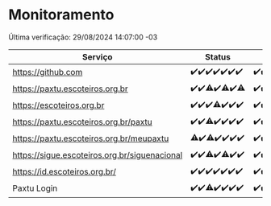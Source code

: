 # Monitoramento

Última verificação: 29/08/2024 14:07:00 -03

|Serviço|Status|Últimas 24h|
|---|---|---|
|https://github.com|<span title="2024-08-22: OK=23">✔️</span><span title="2024-08-23: OK=24">✔️</span><span title="2024-08-24: OK=24">✔️</span><span title="2024-08-25: OK=23">✔️</span><span title="2024-08-26: OK=23">✔️</span><span title="2024-08-27: OK=23">✔️</span><span title="2024-08-28: OK=17">✔️</span>|<span title="28/08/2024 15:09:00 -03 : 200">✔️</span><span title="28/08/2024 16:06:00 -03 : 200">✔️</span><span title="28/08/2024 17:09:00 -03 : 200">✔️</span><span title="28/08/2024 18:07:00 -03 : 200">✔️</span><span title="28/08/2024 19:07:00 -03 : 200">✔️</span><span title="28/08/2024 20:08:00 -03 : 200">✔️</span><span title="28/08/2024 21:37:00 -03 : 200">✔️</span><span title="28/08/2024 23:03:00 -03 : 200">✔️</span><span title="29/08/2024 00:08:00 -03 : 200">✔️</span><span title="29/08/2024 01:09:00 -03 : 200">✔️</span><span title="29/08/2024 02:07:00 -03 : 200">✔️</span><span title="29/08/2024 03:11:00 -03 : 200">✔️</span><span title="29/08/2024 04:08:00 -03 : 200">✔️</span><span title="29/08/2024 05:10:00 -03 : 200">✔️</span><span title="29/08/2024 06:09:00 -03 : 200">✔️</span><span title="29/08/2024 07:08:00 -03 : 200">✔️</span><span title="29/08/2024 08:07:00 -03 : 200">✔️</span><span title="29/08/2024 09:14:00 -03 : 200">✔️</span><span title="29/08/2024 10:14:00 -03 : 200">✔️</span><span title="29/08/2024 11:08:00 -03 : 200">✔️</span><span title="29/08/2024 12:08:00 -03 : 200">✔️</span><span title="29/08/2024 13:09:00 -03 : 200">✔️</span><span title="29/08/2024 14:07:00 -03 : 200">✔️</span>|
|https://paxtu.escoteiros.org.br|<span title="2024-08-22: OK=23">✔️</span><span title="2024-08-23: OK=24">✔️</span><span title="2024-08-24: OK=23, Falhas=1">⚠️</span><span title="2024-08-25: OK=23">✔️</span><span title="2024-08-26: OK=21, Falhas=2">⚠️</span><span title="2024-08-27: OK=23">✔️</span><span title="2024-08-28: OK=16, Falhas=1">⚠️</span>|<span title="28/08/2024 15:09:00 -03 : 200">✔️</span><span title="28/08/2024 16:06:00 -03 : 200">✔️</span><span title="28/08/2024 17:09:00 -03 : 200">✔️</span><span title="28/08/2024 18:07:00 -03 : 200">✔️</span><span title="28/08/2024 19:07:00 -03 : 200">✔️</span><span title="28/08/2024 20:08:00 -03 : 200">✔️</span><span title="28/08/2024 21:37:00 -03 : 200">✔️</span><span title="28/08/2024 23:03:00 -03 : 200">✔️</span><span title="29/08/2024 00:08:00 -03 : 200">✔️</span><span title="29/08/2024 01:09:00 -03 : 200">✔️</span><span title="29/08/2024 02:07:00 -03 : 200">✔️</span><span title="29/08/2024 03:11:00 -03 : 200">✔️</span><span title="29/08/2024 04:08:00 -03 : 200">✔️</span><span title="29/08/2024 05:10:00 -03 : 200">✔️</span><span title="29/08/2024 06:09:00 -03 : 200">✔️</span><span title="29/08/2024 07:08:00 -03 : 200">✔️</span><span title="29/08/2024 08:07:00 -03 : 200">✔️</span><span title="29/08/2024 09:14:00 -03 : 200">✔️</span><span title="29/08/2024 10:14:00 -03 : 200">✔️</span><span title="29/08/2024 11:08:00 -03 : 200">✔️</span><span title="29/08/2024 12:08:00 -03 : 200">✔️</span><span title="29/08/2024 13:09:00 -03 : 200">✔️</span><span title="29/08/2024 14:07:00 -03 : 200">✔️</span>|
|https://escoteiros.org.br|<span title="2024-08-22: OK=23">✔️</span><span title="2024-08-23: OK=24">✔️</span><span title="2024-08-24: OK=24">✔️</span><span title="2024-08-25: OK=22, Falhas=1">⚠️</span><span title="2024-08-26: OK=23">✔️</span><span title="2024-08-27: OK=23">✔️</span><span title="2024-08-28: OK=17">✔️</span>|<span title="28/08/2024 15:09:00 -03 : 200">✔️</span><span title="28/08/2024 16:06:00 -03 : 200">✔️</span><span title="28/08/2024 17:09:00 -03 : 200">✔️</span><span title="28/08/2024 18:07:00 -03 : 200">✔️</span><span title="28/08/2024 19:07:00 -03 : 200">✔️</span><span title="28/08/2024 20:08:00 -03 : 200">✔️</span><span title="28/08/2024 21:37:00 -03 : 200">✔️</span><span title="28/08/2024 23:03:00 -03 : 200">✔️</span><span title="29/08/2024 00:08:00 -03 : 200">✔️</span><span title="29/08/2024 01:09:00 -03 : 200">✔️</span><span title="29/08/2024 02:07:00 -03 : 200">✔️</span><span title="29/08/2024 03:11:00 -03 : 200">✔️</span><span title="29/08/2024 04:08:00 -03 : 200">✔️</span><span title="29/08/2024 05:10:00 -03 : 200">✔️</span><span title="29/08/2024 06:09:00 -03 : 200">✔️</span><span title="29/08/2024 07:08:00 -03 : 200">✔️</span><span title="29/08/2024 08:07:00 -03 : 200">✔️</span><span title="29/08/2024 09:14:00 -03 : 200">✔️</span><span title="29/08/2024 10:14:00 -03 : 200">✔️</span><span title="29/08/2024 11:08:00 -03 : 200">✔️</span><span title="29/08/2024 12:08:00 -03 : 200">✔️</span><span title="29/08/2024 13:09:00 -03 : 200">✔️</span><span title="29/08/2024 14:07:00 -03 : 200">✔️</span>|
|https://paxtu.escoteiros.org.br/paxtu|<span title="2024-08-22: OK=23">✔️</span><span title="2024-08-23: OK=24">✔️</span><span title="2024-08-24: OK=23, Falhas=1">⚠️</span><span title="2024-08-25: OK=23">✔️</span><span title="2024-08-26: OK=23">✔️</span><span title="2024-08-27: OK=23">✔️</span><span title="2024-08-28: OK=17">✔️</span>|<span title="28/08/2024 15:09:00 -03 : 200">✔️</span><span title="28/08/2024 16:06:00 -03 : 200">✔️</span><span title="28/08/2024 17:09:00 -03 : 200">✔️</span><span title="28/08/2024 18:07:00 -03 : 200">✔️</span><span title="28/08/2024 19:07:00 -03 : 200">✔️</span><span title="28/08/2024 20:08:00 -03 : 200">✔️</span><span title="28/08/2024 21:37:00 -03 : 200">✔️</span><span title="28/08/2024 23:03:00 -03 : 200">✔️</span><span title="29/08/2024 00:08:00 -03 : 200">✔️</span><span title="29/08/2024 01:09:00 -03 : 200">✔️</span><span title="29/08/2024 02:07:00 -03 : 200">✔️</span><span title="29/08/2024 03:11:00 -03 : 200">✔️</span><span title="29/08/2024 04:08:00 -03 : 200">✔️</span><span title="29/08/2024 05:10:00 -03 : 200">✔️</span><span title="29/08/2024 06:09:00 -03 : 200">✔️</span><span title="29/08/2024 07:08:00 -03 : 200">✔️</span><span title="29/08/2024 08:07:00 -03 : 200">✔️</span><span title="29/08/2024 09:14:00 -03 : 200">✔️</span><span title="29/08/2024 10:14:00 -03 : 200">✔️</span><span title="29/08/2024 11:08:00 -03 : 200">✔️</span><span title="29/08/2024 12:08:00 -03 : 200">✔️</span><span title="29/08/2024 13:09:00 -03 : 200">✔️</span><span title="29/08/2024 14:07:00 -03 : 200">✔️</span>|
|https://paxtu.escoteiros.org.br/meupaxtu|<span title="2024-08-22: OK=22, Falhas=1">⚠️</span><span title="2024-08-23: OK=24">✔️</span><span title="2024-08-24: OK=23, Falhas=1">⚠️</span><span title="2024-08-25: OK=23">✔️</span><span title="2024-08-26: OK=23">✔️</span><span title="2024-08-27: OK=23">✔️</span><span title="2024-08-28: OK=17">✔️</span>|<span title="28/08/2024 15:09:00 -03 : 200">✔️</span><span title="28/08/2024 16:06:00 -03 : 200">✔️</span><span title="28/08/2024 17:09:00 -03 : 200">✔️</span><span title="28/08/2024 18:07:00 -03 : 200">✔️</span><span title="28/08/2024 19:07:00 -03 : 200">✔️</span><span title="28/08/2024 20:08:00 -03 : 200">✔️</span><span title="28/08/2024 21:37:00 -03 : 200">✔️</span><span title="28/08/2024 23:03:00 -03 : 200">✔️</span><span title="29/08/2024 00:08:00 -03 : 200">✔️</span><span title="29/08/2024 01:09:00 -03 : 200">✔️</span><span title="29/08/2024 02:07:00 -03 : 200">✔️</span><span title="29/08/2024 03:11:00 -03 : 200">✔️</span><span title="29/08/2024 04:08:00 -03 : 200">✔️</span><span title="29/08/2024 05:10:00 -03 : 200">✔️</span><span title="29/08/2024 06:09:00 -03 : 200">✔️</span><span title="29/08/2024 07:08:00 -03 : 200">✔️</span><span title="29/08/2024 08:07:00 -03 : 200">✔️</span><span title="29/08/2024 09:14:00 -03 : 200">✔️</span><span title="29/08/2024 10:14:00 -03 : 200">✔️</span><span title="29/08/2024 11:08:00 -03 : 200">✔️</span><span title="29/08/2024 12:08:00 -03 : 200">✔️</span><span title="29/08/2024 13:09:00 -03 : 200">✔️</span><span title="29/08/2024 14:07:00 -03 : 200">✔️</span>|
|https://sigue.escoteiros.org.br/siguenacional|<span title="2024-08-22: OK=23">✔️</span><span title="2024-08-23: OK=24">✔️</span><span title="2024-08-24: OK=23, Falhas=1">⚠️</span><span title="2024-08-25: OK=23">✔️</span><span title="2024-08-26: OK=21, Falhas=2">⚠️</span><span title="2024-08-27: OK=23">✔️</span><span title="2024-08-28: OK=17">✔️</span>|<span title="28/08/2024 15:09:00 -03 : 200">✔️</span><span title="28/08/2024 16:06:00 -03 : 200">✔️</span><span title="28/08/2024 17:09:00 -03 : 200">✔️</span><span title="28/08/2024 18:07:00 -03 : 200">✔️</span><span title="28/08/2024 19:07:00 -03 : 200">✔️</span><span title="28/08/2024 20:08:00 -03 : 200">✔️</span><span title="28/08/2024 21:37:00 -03 : 200">✔️</span><span title="28/08/2024 23:03:00 -03 : 200">✔️</span><span title="29/08/2024 00:08:00 -03 : 200">✔️</span><span title="29/08/2024 01:09:00 -03 : 200">✔️</span><span title="29/08/2024 02:07:00 -03 : 200">✔️</span><span title="29/08/2024 03:11:00 -03 : 200">✔️</span><span title="29/08/2024 04:08:00 -03 : 200">✔️</span><span title="29/08/2024 05:10:00 -03 : 200">✔️</span><span title="29/08/2024 06:09:00 -03 : 200">✔️</span><span title="29/08/2024 07:08:00 -03 : 200">✔️</span><span title="29/08/2024 08:07:00 -03 : 200">✔️</span><span title="29/08/2024 09:14:00 -03 : 200">✔️</span><span title="29/08/2024 10:14:00 -03 : 200">✔️</span><span title="29/08/2024 11:08:00 -03 : 200">✔️</span><span title="29/08/2024 12:09:00 -03 : 200">✔️</span><span title="29/08/2024 13:09:00 -03 : 200">✔️</span><span title="29/08/2024 14:07:00 -03 : 200">✔️</span>|
|https://id.escoteiros.org.br/|<span title="2024-08-22: OK=23">✔️</span><span title="2024-08-23: OK=24">✔️</span><span title="2024-08-24: OK=24">✔️</span><span title="2024-08-25: OK=23">✔️</span><span title="2024-08-26: OK=23">✔️</span><span title="2024-08-27: OK=23">✔️</span><span title="2024-08-28: OK=17">✔️</span>|<span title="28/08/2024 15:09:00 -03 : 200">✔️</span><span title="28/08/2024 16:06:00 -03 : 200">✔️</span><span title="28/08/2024 17:09:00 -03 : 200">✔️</span><span title="28/08/2024 18:07:00 -03 : 200">✔️</span><span title="28/08/2024 19:07:00 -03 : 200">✔️</span><span title="28/08/2024 20:08:00 -03 : 200">✔️</span><span title="28/08/2024 21:37:00 -03 : 200">✔️</span><span title="28/08/2024 23:03:00 -03 : 200">✔️</span><span title="29/08/2024 00:08:00 -03 : 200">✔️</span><span title="29/08/2024 01:09:00 -03 : 200">✔️</span><span title="29/08/2024 02:07:00 -03 : 200">✔️</span><span title="29/08/2024 03:11:00 -03 : 200">✔️</span><span title="29/08/2024 04:08:00 -03 : 200">✔️</span><span title="29/08/2024 05:10:00 -03 : 200">✔️</span><span title="29/08/2024 06:09:00 -03 : 200">✔️</span><span title="29/08/2024 07:08:00 -03 : 200">✔️</span><span title="29/08/2024 08:07:00 -03 : 200">✔️</span><span title="29/08/2024 09:14:00 -03 : 200">✔️</span><span title="29/08/2024 10:14:00 -03 : 200">✔️</span><span title="29/08/2024 11:08:00 -03 : 200">✔️</span><span title="29/08/2024 12:09:00 -03 : 200">✔️</span><span title="29/08/2024 13:09:00 -03 : 200">✔️</span><span title="29/08/2024 14:07:00 -03 : 200">✔️</span>|
|Paxtu Login|<span title="2024-08-22: OK=23">✔️</span><span title="2024-08-23: OK=24">✔️</span><span title="2024-08-24: OK=23, Falhas=1">⚠️</span><span title="2024-08-25: OK=23">✔️</span><span title="2024-08-26: OK=23">✔️</span><span title="2024-08-27: OK=23">✔️</span><span title="2024-08-28: OK=17">✔️</span>|<span title="28/08/2024 15:09:00 -03 : 200">✔️</span><span title="28/08/2024 16:06:00 -03 : 200">✔️</span><span title="28/08/2024 17:09:00 -03 : 200">✔️</span><span title="28/08/2024 18:07:00 -03 : 200">✔️</span><span title="28/08/2024 19:07:00 -03 : 200">✔️</span><span title="28/08/2024 20:08:00 -03 : 200">✔️</span><span title="28/08/2024 21:37:00 -03 : 200">✔️</span><span title="28/08/2024 23:03:00 -03 : 200">✔️</span><span title="29/08/2024 00:09:00 -03 : 200">✔️</span><span title="29/08/2024 01:09:00 -03 : 200">✔️</span><span title="29/08/2024 02:07:00 -03 : 200">✔️</span><span title="29/08/2024 03:11:00 -03 : 200">✔️</span><span title="29/08/2024 04:08:00 -03 : 200">✔️</span><span title="29/08/2024 05:10:00 -03 : 200">✔️</span><span title="29/08/2024 06:09:00 -03 : 200">✔️</span><span title="29/08/2024 07:08:00 -03 : 200">✔️</span><span title="29/08/2024 08:07:00 -03 : 200">✔️</span><span title="29/08/2024 09:14:00 -03 : 200">✔️</span><span title="29/08/2024 10:14:00 -03 : 200">✔️</span><span title="29/08/2024 11:08:00 -03 : 200">✔️</span><span title="29/08/2024 12:09:00 -03 : 200">✔️</span><span title="29/08/2024 13:09:00 -03 : 200">✔️</span><span title="29/08/2024 14:07:00 -03 : 200">✔️</span>|
